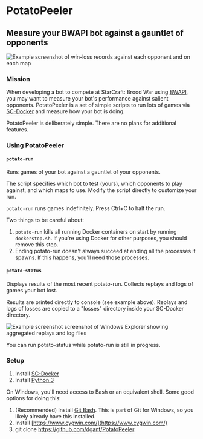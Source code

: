 # PotatoPeeler
## Measure your BWAPI bot against a gauntlet of opponents

![Example screenshot of win-loss records against each opponent and on each map](https://github.com/dgant/PotatoPeeler/blob/main/exampleresults.png)

### Mission
When developing a bot to compete at StarCraft: Brood War using [BWAPI](https://github.com/bwapi/bwapi), you may want to measure your bot's performance against salient opponents. PotatoPeeler is a set of simple scripts to run lots of games via [SC-Docker](https://github.com/basil-ladder/sc-docker) and measure how your bot is doing.

PotatoPeeler is deliberately simple. There are no plans for additional features.

### Using PotatoPeeler

#### `potato-run`
Runs games of your bot against a gauntlet of your opponents.

The script specifies which bot to test (yours), which opponents to play against, and which maps to use. Modify the script directly to customize your run.

`potato-run` runs games indefinitely. Press Ctrl+C to halt the run.

Two things to be careful about:
1. `potato-run` kills all running Docker containers on start by running `dockerstop.sh`. If you're using Docker for other purposes, you should remove this step.
2. Ending potato-run doesn't always succeed at ending all the processes it spawns. If this happens, you'll need those processes.

#### `potato-status`
Displays results of the most recent potato-run. Collects replays and logs of games your bot lost.

Results are printed directly to console (see example above). Replays and logs of losses are copied to a "losses" directory inside your SC-Docker directory.

![Example screenshot screenshot of Windows Explorer showing aggregated replays and log files](https://github.com/dgant/PotatoPeeler/blob/main/examplelosses.png)

You can run potato-status while potato-run is still in progress.

### Setup
1. Install [SC-Docker](https://github.com/basil-ladder/sc-docker)
2. Install [Python 3](https://www.python.org/downloads/)

On Windows, you'll need access to Bash or an equivalent shell. Some good options for doing this:
1. (Recommended) Install [Git Bash](https://gitforwindows.org/). This is part of Git for Windows, so you likely already have this installed.
2. Install [https://www.cygwin.com/](https://www.cygwin.com/)
3. git clone https://github.com/dgant/PotatoPeeler